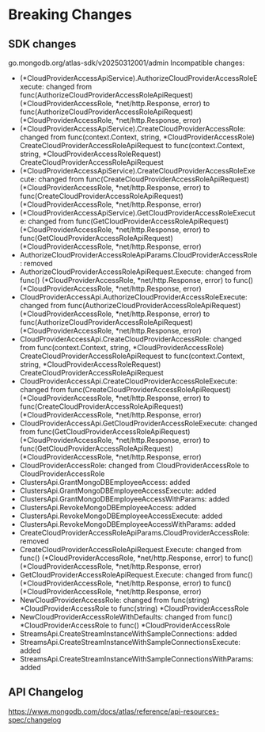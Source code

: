 # Breaking Changes

## SDK changes

go.mongodb.org/atlas-sdk/v20250312001/admin
Incompatible changes:

- (*CloudProviderAccessApiService).AuthorizeCloudProviderAccessRoleExecute: changed from func(AuthorizeCloudProviderAccessRoleApiRequest) (*CloudProviderAccessRole, *net/http.Response, error) to func(AuthorizeCloudProviderAccessRoleApiRequest) (*CloudProviderAccessRole, \*net/http.Response, error)
- (*CloudProviderAccessApiService).CreateCloudProviderAccessRole: changed from func(context.Context, string, *CloudProviderAccessRole) CreateCloudProviderAccessRoleApiRequest to func(context.Context, string, \*CloudProviderAccessRoleRequest) CreateCloudProviderAccessRoleApiRequest
- (*CloudProviderAccessApiService).CreateCloudProviderAccessRoleExecute: changed from func(CreateCloudProviderAccessRoleApiRequest) (*CloudProviderAccessRole, *net/http.Response, error) to func(CreateCloudProviderAccessRoleApiRequest) (*CloudProviderAccessRole, \*net/http.Response, error)
- (*CloudProviderAccessApiService).GetCloudProviderAccessRoleExecute: changed from func(GetCloudProviderAccessRoleApiRequest) (*CloudProviderAccessRole, *net/http.Response, error) to func(GetCloudProviderAccessRoleApiRequest) (*CloudProviderAccessRole, \*net/http.Response, error)
- AuthorizeCloudProviderAccessRoleApiParams.CloudProviderAccessRole: removed
- AuthorizeCloudProviderAccessRoleApiRequest.Execute: changed from func() (*CloudProviderAccessRole, *net/http.Response, error) to func() (*CloudProviderAccessRole, *net/http.Response, error)
- CloudProviderAccessApi.AuthorizeCloudProviderAccessRoleExecute: changed from func(AuthorizeCloudProviderAccessRoleApiRequest) (*CloudProviderAccessRole, *net/http.Response, error) to func(AuthorizeCloudProviderAccessRoleApiRequest) (*CloudProviderAccessRole, *net/http.Response, error)
- CloudProviderAccessApi.CreateCloudProviderAccessRole: changed from func(context.Context, string, *CloudProviderAccessRole) CreateCloudProviderAccessRoleApiRequest to func(context.Context, string, *CloudProviderAccessRoleRequest) CreateCloudProviderAccessRoleApiRequest
- CloudProviderAccessApi.CreateCloudProviderAccessRoleExecute: changed from func(CreateCloudProviderAccessRoleApiRequest) (*CloudProviderAccessRole, *net/http.Response, error) to func(CreateCloudProviderAccessRoleApiRequest) (*CloudProviderAccessRole, *net/http.Response, error)
- CloudProviderAccessApi.GetCloudProviderAccessRoleExecute: changed from func(GetCloudProviderAccessRoleApiRequest) (*CloudProviderAccessRole, *net/http.Response, error) to func(GetCloudProviderAccessRoleApiRequest) (*CloudProviderAccessRole, *net/http.Response, error)
- CloudProviderAccessRole: changed from CloudProviderAccessRole to CloudProviderAccessRole
- ClustersApi.GrantMongoDBEmployeeAccess: added
- ClustersApi.GrantMongoDBEmployeeAccessExecute: added
- ClustersApi.GrantMongoDBEmployeeAccessWithParams: added
- ClustersApi.RevokeMongoDBEmployeeAccess: added
- ClustersApi.RevokeMongoDBEmployeeAccessExecute: added
- ClustersApi.RevokeMongoDBEmployeeAccessWithParams: added
- CreateCloudProviderAccessRoleApiParams.CloudProviderAccessRole: removed
- CreateCloudProviderAccessRoleApiRequest.Execute: changed from func() (*CloudProviderAccessRole, *net/http.Response, error) to func() (*CloudProviderAccessRole, *net/http.Response, error)
- GetCloudProviderAccessRoleApiRequest.Execute: changed from func() (*CloudProviderAccessRole, *net/http.Response, error) to func() (*CloudProviderAccessRole, *net/http.Response, error)
- NewCloudProviderAccessRole: changed from func(string) *CloudProviderAccessRole to func(string) *CloudProviderAccessRole
- NewCloudProviderAccessRoleWithDefaults: changed from func() *CloudProviderAccessRole to func() *CloudProviderAccessRole
- StreamsApi.CreateStreamInstanceWithSampleConnections: added
- StreamsApi.CreateStreamInstanceWithSampleConnectionsExecute: added
- StreamsApi.CreateStreamInstanceWithSampleConnectionsWithParams: added

## API Changelog

https://www.mongodb.com/docs/atlas/reference/api-resources-spec/changelog
